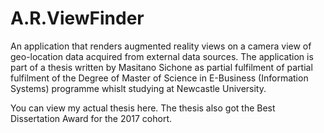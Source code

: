 # A.R.ViewFinder
An application that renders augmented reality views on a camera view of geo-location data acquired from external data sources. The application is part of a thesis written by Masitano Sichone as partial fulfilment of partial fulfilment of the Degree of Master of Science in E-Business (Information Systems) programme whislt studying at Newcastle University.

You can view my actual thesis here. The thesis also got the Best Dissertation Award for the 2017 cohort.

